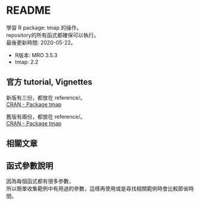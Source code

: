 # README

學習 R package: tmap 的操作。  
repository的所有函式都確保可以執行。  
最後更新時間: 2020-05-22。

- R版本: MRO 3.5.3
- tmap: 2.2

## 官方 tutorial, Vignettes

新版有三份，都放在 reference/。  
[CRAN - Package tmap](https://cran.r-project.org/web/packages/tmap/)

舊版有兩份，都放在 reference/。  
[CRAN - Package tmap](https://cran.microsoft.com/snapshot/2017-12-11/web/packages/tmap/)

## 相關文章

## 函式參數說明

因為每個函式都有很多參數，  
所以簡單收集範例中有用過的參數，這樣再使用或是尋找相關範例時會比較節省時間。

